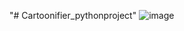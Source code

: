 "# Cartoonifier_pythonproject" 
![image](https://github.com/Garima-2266/Cartoonifier_pythonproject/assets/130379911/b3468e44-e0a5-471b-8766-42684fa64209)

